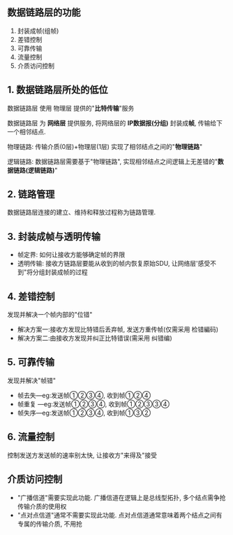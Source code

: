 ## 数据链路层的功能

1. 封装成帧(组帧)
2. 差错控制
3. 可靠传输
4. 流量控制
5. 介质访问控制

## 1. 数据链路层所处的低位

数据链路层 使用 物理层 提供的"**比特传输**"服务

数据链路层 为 **网络层** 提供服务, 将网络层的 **IP数据报(分组)** 封装成**帧**, 传输给下一个相邻结点.

物理链路: 传输介质(0层)+物理层(1层) 实现了相邻结点之间的"**物理链路**"

逻辑链路: 数据链路层需要基于"物理链路", 实现相邻结点之间逻辑上无差错的"**数据链路(逻辑链路)**"

## 2. 链路管理

数据链路层连接的建立、维持和释放过程称为链路管理.

## 3. 封装成帧与透明传输

- 帧定界: 如何让接收方能够确定帧的界限
- 透明传输: 接收方链路层要能从收到的帧内恢复原始SDU, 让网络层'感受不到"将分组封装成帧的过程

## 4. 差错控制

发现并解决一个帧内部的"位错"

- 解决方案一:接收方发现比特错后丢弃帧, 发送方重传帧(仅需采用 检错編码)
- 解决方案二:由接收方发现并纠正比特错误(需采用 纠错编)

## 5. 可靠传输

发现并解决"帧错"

- 帧去失—eg:发送帧①②③④, 收到帧①②④
- 帧重复 —eg:发送帧①②③④, 收到帧①②③③④
- 帧失序—eg:发送帧①②③④, 收到帧①③②

## 6. 流量控制

控制发送方发送帧的速率别太快, 让接收方"来得及"接受

## 介质访问控制

- "广播信道"需要实现此功能. 广播信道在逻辑上是总线型拓扑, 多个结点需争抢传输介质的使用权
- "点对点信道"通常不需要实现此功能. 点对点信道通常意味着两个结点之间有专属的传输介质, 不用抢
